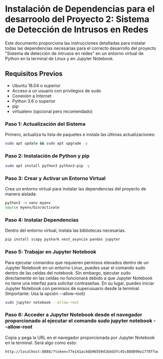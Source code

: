 # Instalación de Dependencias para el desarroolo del Proyecto 2: Sistema de Detección de Intrusos en Redes

Este documento proporciona las instrucciones detalladas para instalar todas las dependencias necesarias para el correcto desarrollo del proyecto "Sistema de detección de intrusos en redes" en un entorno virtual de Python en la terminal de Linux y en Jupyter Notebook.

## Requisitos Previos
- Ubuntu 18.04 o superior
- Acceso a un usuario con privilegios de sudo
- Conexión a Internet
- Python 3.6 o superior
- pip
- virtualenv (opcional pero recomendado)

### Paso 1: Actualización del Sistema
Primero, actualiza tu lista de paquetes e instala las últimas actualizaciones:
```sh
sudo apt update && sudo apt upgrade -y
```
### Paso 2: Instalación de Python y pip
```sh
sudo apt install python3 python3-pip -y
```
### Paso 3: Crear y Activar un Entorno Virtual
Crea un entorno virtual para instalar las dependencias del proyecto de manera aislada:
```sh
python3 -m venv myenv
source myenv/bin/activate
```
### Paso 4: Instalar Dependencias
Dentro del entorno virtual, instala las bibliotecas necesarias.
```sh
pip install scapy pyshark nest_asyncio pandas jupyter
```
### Paso 5: Trabajar en Jupyter Notebook
Para ejecutar comandos que requieren permisos elevados dentro de un Jupyter Notebook en un entorno Linux, puedes usar el comando sudo dentro de las celdas del notebook. Sin embargo, ejecutar sudo directamente en las celdas no funcionará debido a que Jupyter Notebook no tiene una interfaz para solicitar contraseñas. En su lugar, puedes iniciar Jupyter Notebook con permisos de superusuario desde la terminal. (Importante: Usa la opción --allow-root)
```sh
sudo jupyter notebook --allow-root
```
### Paso 6: Acceder a Jupyter Notebook desde el navegador proporcionado al ejecutar el comando sudo jupyter notebook --allow-root
Copia y pega la URL en el navegador proporcionada por Jupyter Notebook en la terminal. Será algo como esto:
```sh
http://localhost:8888/?token=77e141ac4db96559d16dd3fc45c888099a1778ffad521588
```



